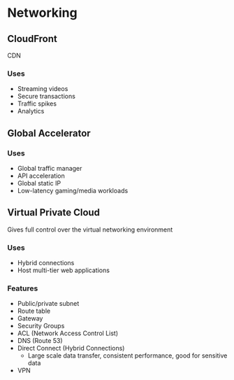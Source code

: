 # Networking

## CloudFront
CDN

### Uses
* Streaming videos
* Secure transactions
* Traffic spikes
* Analytics

## Global Accelerator

### Uses
* Global traffic manager
* API acceleration
* Global static IP
* Low-latency gaming/media workloads

## Virtual Private Cloud
Gives full control over the virtual networking environment

### Uses
* Hybrid connections
* Host multi-tier web applications

### Features
* Public/private subnet
* Route table
* Gateway
* Security Groups
* ACL (Network Access Control List)
* DNS (Route 53)
* Direct Connect (Hybrid Connections)
    * Large scale data transfer, consistent performance, good for sensitive data
* VPN
